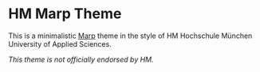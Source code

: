 # HM Marp Theme

This is a minimalistic [Marp](https://marp.app/) theme in the style of HM Hochschule München University of Applied Sciences.

*This theme is not officially endorsed by HM.*